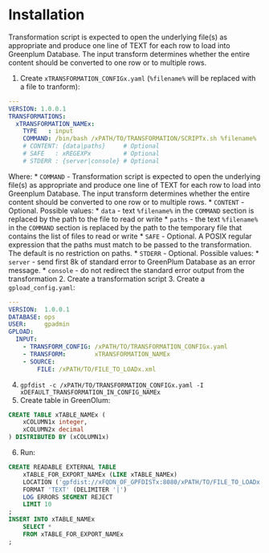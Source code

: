 #                  Installation

Transformation script is expected to open the underlying file(s) as appropriate and produce one line of TEXT for each row to load into Greenplum Database. The input transform determines whether the entire content should be converted to one row or to multiple rows.

1. Create `xTRANSFORMATION_CONFIGx.yaml` (`%filename%` will be replaced with a file to tranform):
```yaml
---
VERSION: 1.0.0.1
TRANSFORMATIONS:
  xTRANSFORMATION_NAMEx:
    TYPE   : input
    COMMAND: /bin/bash /xPATH/TO/TRANSFORMATION/SCRIPTx.sh %filename%
    # CONTENT: {data|paths}     # Optional
    # SAFE   : xREGEXPx         # Optional
    # STDERR : {server|console} # Optional
```
Where:
    * `COMMAND` - Transformation script is expected to open the underlying file(s) as appropriate and produce one line of TEXT for each row to load into Greenplum Database. The input transform determines whether the entire content should be converted to one row or to multiple rows.
    * `CONTENT` - Optional. Possible values:
        * `data` - text `%filename%` in the `COMMAND` section is replaced by the path to the file to read or write
        * `paths` -  the text `%filename%` in the `COMMAND` section is replaced by the path to the temporary file that contains the list of files to read or write
    * `SAFE` - Optional. A POSIX regular expression that the paths must match to be passed to the transformation. The default is no restriction on paths.
    * `STDERR` - Optional. Possible values:
        * `server` - send first 8k of standard error to GreenPlum Database as an error message.
        * `console` - do not redirect the standard error output from the transformation
2. Create a transformation script
3. Create a `gpload_config.yaml`:
```yaml
---
VERSION:  1.0.0.1
DATABASE: ops
USER:     gpadmin
GPLOAD:
  INPUT:
    - TRANSFORM_CONFIG: /xPATH/TO/TRANSFORMATION_CONFIGx.yaml
    - TRANSFORM:        xTRANSFORMATION_NAMEx
    - SOURCE:
        FILE: /xPATH/TO/FILE_TO_LOADx.xml
```
4. `gpfdist -c /xPATH/TO/TRANSFORMATION_CONFIGx.yaml -I xDEFAULT_TRANSFORMATION_IN_CONFIG_NAMEx`
5. Create table in GreenOlum:
```SQL
CREATE TABLE xTABLE_NAMEx (
    xCOLUMN1x integer,
    xCOLUMN2x decimal
) DISTRIBUTED BY (xCOLUMN1x)
```
6. Run:
```SQL
CREATE READABLE EXTERNAL TABLE 
    xTABLE_FOR_EXPORT_NAMEx (LIKE xTABLE_NAMEx)
    LOCATION ('gpfdist://xFQDN_OF_GPFDISTx:8080/xPATH/TO/FILE_TO_LOADx.xml#transform=xTRANSFORMATION_NAMEx')
    FORMAT 'TEXT' (DELIMITER '|')
    LOG ERRORS SEGMENT REJECT 
    LIMIT 10
;
INSERT INTO xTABLE_NAMEx 
    SELECT * 
    FROM xTABLE_FOR_EXPORT_NAMEx
;
```